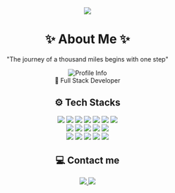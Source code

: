 
<div align= "center">
    <img src="https://capsule-render.vercel.app/api?type=wave&color=gradient&height=120&text=&animation=&fontColor=000000&fontSize=70" />
    </div>


    
    
<h1 align="center">✨ About Me ✨</h1>
<p align="center">"The journey of a thousand miles begins with one step"</p>

<p align="center">
  <img src="https://img.shields.io/badge/Byun Minsub-1999.06.07-brightgreen" alt="Profile Info">
  <br>🔹 Full Stack Developer
</p>



<h2 align="center">⚙ Tech Stacks</h2>
<p align="center">
  <img src="https://img.shields.io/badge/Apache Tomcat-F8DC75?style=flat-square&logo=apache-tomcat&logoColor=black">
  <img src="https://img.shields.io/badge/Bootstrap-7952B3?style=flat-square&logo=bootstrap&logoColor=white">
  <img src="https://img.shields.io/badge/CSS3-1572B6?style=flat-square&logo=css3&logoColor=white">
  <img src="https://img.shields.io/badge/Git-F05032?style=flat-square&logo=git&logoColor=white">
  
  <img src="https://img.shields.io/badge/GitHub-181717?style=flat-square&logo=github&logoColor=white">
  <img src="https://img.shields.io/badge/HTML5-E34F26?style=flat-square&logo=html5&logoColor=white">
  <img src="https://img.shields.io/badge/jQuery-0769AD?style=flat-square&logo=jquery&logoColor=white">
 
  <br>
  <img src="https://img.shields.io/badge/Java-007396?style=flat-square&logo=java&logoColor=white">
  <img src="https://img.shields.io/badge/JavaScript-F7DF1E?style=flat-square&logo=javascript&logoColor=black">
  <img src="https://img.shields.io/badge/MariaDB-003545?style=flat-square&logo=mariadb&logoColor=white">
  <img src="https://img.shields.io/badge/Node.js-339933?style=flat-square&logo=node.js&logoColor=white">
  <img src="https://img.shields.io/badge/Notion-000000?style=flat-square&logo=notion&logoColor=white">
 
  <br>
  <img src="https://img.shields.io/badge/Oracle-F80000?style=flat-square&logo=oracle&logoColor=white">
  <img src="https://img.shields.io/badge/Python-3776AB?style=flat-square&logo=python&logoColor=white">
  <img src="https://img.shields.io/badge/React-61DAFB?style=flat-square&logo=react&logoColor=black">
  <img src="https://img.shields.io/badge/Spring-6DB33F?style=flat-square&logo=spring&logoColor=white">
  <img src="https://img.shields.io/badge/Spring Boot-6DB33F?style=flat-square&logo=spring-boot&logoColor=white">
</p>



<h2 align="center">💻 Contact me</h2>
<p align="center">
  <a href="mailto:minsub.dev@gmail.com">
    <img src="https://img.shields.io/badge/Gmail-D14836?style=flat-square&logo=gmail&logoColor=white">
  </a>
  <a href="https://www.notion.so/Study-1b6800b395a5800a9021e2c8d4681dcf" target="_blank">
    <img src="https://img.shields.io/badge/Notion-000000?style=flat-square&logo=notion&logoColor=white">
  </a>
</p>





